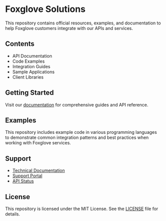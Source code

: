 # Foxglove Solutions

This repository contains official resources, examples, and documentation to help Foxglove customers integrate with our APIs and services.

## Contents

- API Documentation
- Code Examples
- Integration Guides
- Sample Applications
- Client Libraries

## Getting Started

Visit our [documentation](https://docs.foxglove.dev) for comprehensive guides and API reference.

## Examples

This repository includes example code in various programming languages to demonstrate common integration patterns and best practices when working with Foxglove services.

## Support

- [Technical Documentation](https://docs.foxglove.dev)
- [Support Portal](https://support.foxglove.dev)
- [API Status](https://status.foxglove.dev)

## License

This repository is licensed under the MIT License. See the [LICENSE](LICENSE) file for details. 
